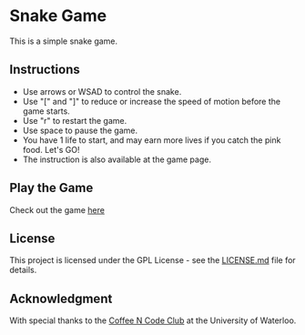 # Snake Game
This is a simple snake game. 

## Instructions
* Use arrows or WSAD to control the snake.
* Use \"[\" and \"]\" to reduce or increase the speed of motion before the game starts.
* Use \"r\" to restart the game.
* Use space to pause the game. 
* You have 1 life to start, and may earn more lives if you catch the pink food. Let's GO!
* The instruction is also available at the game page.

## Play the Game
Check out the game [here](https://snake-0711.firebaseapp.com)

## License

This project is licensed under the GPL License - see the [LICENSE.md](LICENSE.md) file for details.

## Acknowledgment

With special thanks to the [Coffee N Code Club](https://github.com/UWCoffeeNCode) at the University of Waterloo.